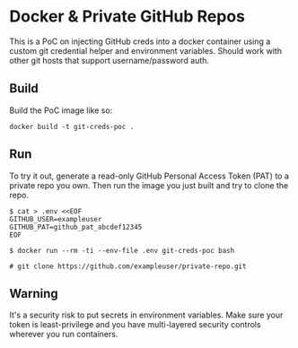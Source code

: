 # Docker & Private GitHub Repos

This is a PoC on injecting GitHub creds into a docker container using a custom git credential helper and environment variables. Should work with other git hosts that support username/password auth.

## Build
Build the PoC image like so:

```
docker build -t git-creds-poc .
```

## Run
To try it out, generate a read-only GitHub Personal Access Token (PAT) to a private repo you own. Then run the image you just built and try to clone the repo.

```
$ cat > .env <<EOF
GITHUB_USER=exampleuser
GITHUB_PAT=github_pat_abcdef12345
EOF

$ docker run --rm -ti --env-file .env git-creds-poc bash

# git clone https://github.com/exampleuser/private-repo.git
```

## Warning
It's a security risk to put secrets in environment variables. Make sure your token is least-privilege and you have multi-layered security controls wherever you run containers. 

